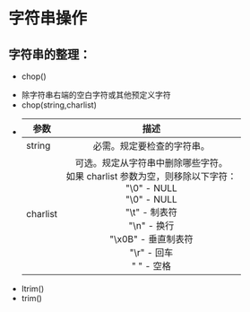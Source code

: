 # 字符串操作

## 字符串的整理：
+ chop()
 - 除字符串右端的空白字符或其他预定义字符
 - chop(string,charlist)
 - |参数      |描述
   | ------- |:-------------:|
   |string   | 必需。规定要检查的字符串。
   |charlist | 	可选。规定从字符串中删除哪些字符。<br/>如果 charlist 参数为空，则移除以下字符：<br/>"\0" - NULL<br/> "\0" - NULL<br/>"\t" - 制表符<br/> "\n" - 换行<br/>"\x0B" - 垂直制表符<br/>"\r" - 回车<br/>" " - 空格
                
               
                
               
                
              
                
+ ltrim()
+ trim()